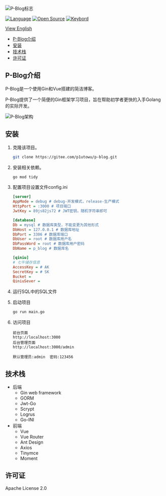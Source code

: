 ![P-Blog标志](https://plutowu-blogimgs.oss-cn-guangzhou.aliyuncs.com/img/P.png "P-Blog logo")

[![Language](https://forthebadge.com/images/badges/made-with-go.svg)](https://forthebadge.com)
[![Open Source](https://forthebadge.com/images/badges/open-source.svg)](https://forthebadge.com)
[![Keybord](https://forthebadge.com/images/badges/powered-by-jeffs-keyboard.svg)](https://forthebadge.com)

[View English](./README.en.md)

<!-- TOC -->

- [P-Blog介绍](#p-blog介绍)
- [安装](#安装)
- [技术栈](#技术栈)
- [许可证](#许可证)

<!-- /TOC -->

## P-Blog介绍

P-Blog是一个使用Gin和Vue搭建的简洁博客。

P-Blog提供了一个简便的Gin框架学习项目，旨在帮助初学者更快的入手Golang的实际开发。

![P-Blog架构](https://plutowu-blogimgs.oss-cn-guangzhou.aliyuncs.com/img/P-Blog%E6%9E%B6%E6%9E%84.png)

## 安装

1. 克隆该项目。

    ```bash
    git clone https://gitee.com/p1utowu/p-blog.git
    ```

2. 安装相关依赖。

    ```bash
    go mod tidy
    ```

3. 配置项目设置文件config.ini

   ```ini
   [server]
   AppMode = debug # debug-开发模式，release-生产模式
   HttpPort = :3000 # 项目端口
   JwtKey = 89js82js72 # JWT密钥，随机字符串即可
   
   [database]
   Db = mysql # 数据库类型，不能变更为其他形式
   DbHost = 127.0.0.1 # 数据库地址
   DbPort = 3306 # 数据库端口
   DbUser = root # 数据库用户名
   DbPassWord = root # 数据库用户密码
   DbName = p_blog # 数据库名
   
   [qiniu]
   # 七牛储存信息
   AccessKey = # AK
   SecretKey = # SK
   Bucket = 
   QiniuSever =
   ```

4. 运行SQL中的SQL文件

5. 启动项目

   ```bash
   go run main.go
   ```

6. 访问项目

   ```
   前台页面
   http://localhost:3000
   后台管理页面
   http://localhost:3000/admin
       
   默认管理员:admin  密码:123456
   ```

## 技术栈

- 后端
  - Gin web framework
  - GORM
  - Jwt-Go
  - Scrypt
  - Logrus
  - Go-INI
- 前端
  - Vue
  - Vue Router
  - Ant Design
  - Axios
  - Tinymce
  - Moment

## 许可证

Apache License 2.0